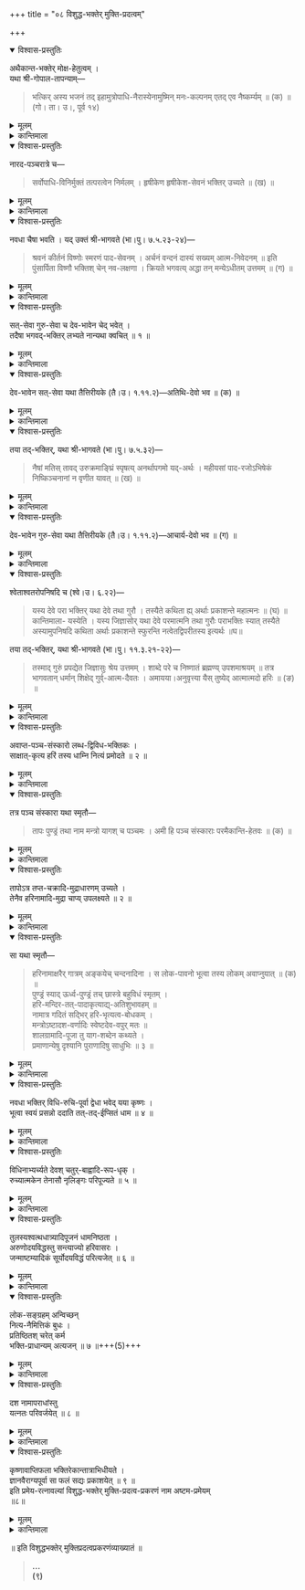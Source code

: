 +++
title = "०८ विशुद्ध-भक्तेर् मुक्ति-प्रदत्वम्"

+++

<details open><summary>विश्वास-प्रस्तुतिः</summary>

अथैकान्त-भक्तेर् मोक्ष-हेतुत्वम् ।  
यथा श्री-गोपाल-तापन्याम्—

> भत्किर् अस्य भजनं तद् इहामुत्रोपाधि-नैरास्येनामुष्मिन् मनः-कल्पनम् एतद् एव नैष्कर्म्यम् ॥ (क) ॥ (गो। ता। उ।, पूर्व १४) 
</details>

<details><summary>मूलम्</summary>

अथैकान्त-भक्तेर् मोक्ष-हेतुत्वम् ।  
यथा श्री-गोपाल-तापन्याम्—

> भत्किर् अस्य भजनं तद् इहामुत्रोपाधि-नैरास्येनामुष्मिन् मनः-कल्पनम् एतद् एव नैष्कर्म्यम् ॥ (क) ॥ (गो। ता। उ।, पूर्व १४) 
</details>
 

<details><summary>कान्तिमाला</summary>

निष्काम भक्तेर्मुक्तिकरत्वं वक्तुमाह अथेति । भक्तिरस्येति । अस्य श्रीकृष्णस्य आनुकूल्येन श्रवणादिका भक्तिर् भजनं । तथा अमुष्मिन् कृष्णे मनःकल्पनं चित्तानुरञ्जनञ्च । मनः कल्प्यते अनुरञ्जते अर्प्यतेऽनेन इति निरुक्तेः । तादृश श्रवणादिहेतुको भावस्तदित्यर्थः । उत्तमात्वसिद्धये तदिहेति । इहलोके परलोके चोपाधि नैरास्येन कृष्णान्यफलाभिलाष राहित्येन तन्मात्रस्पृहया जायमानम् इत्यर्थः । एतदेव नैष्कर्म्यं आनुसङ्गेन मोक्षकरमित्यर्थः ॥क॥
</details>

<details open><summary>विश्वास-प्रस्तुतिः</summary>

नारद-पञ्चरात्रे च—
> सर्वोपाधि-विनिर्मुक्तं तत्परत्वेन निर्मलम् ।
> हृषीकेण हृषीकेश-सेवनं भक्तिर् उच्यते ॥ (ख) ॥
</details>

<details><summary>मूलम्</summary>

नारद-पञ्चरात्रे च—
> सर्वोपाधि-विनिर्मुक्तं तत्परत्वेन निर्मलम् ।
> हृषीकेण हृषीकेश-सेवनं भक्तिर् उच्यते ॥ (ख) ॥
</details>

<details><summary>कान्तिमाला</summary>

सर्वोपाधीति । सर्वे रुपाधिभिः कृष्णान्याभिलाषैर् विनिर्मुक्तं, निर्मलं कर्माद्यनाविलं तत्परत्वेनानुकूल्येन विशिष्टं । हृषीकेण श्रोतादिना हृषीकेशस्य सेवनं कायिकं वाचिकं मानसिकं च परिशीलनं भक्तिरित्यर्थः । अत्र उत्तमात्वं स्फुटम् ॥ख॥
</details>

<details open><summary>विश्वास-प्रस्तुतिः</summary>

नवधा चैषा भवति । यद् उक्तं श्री-भागवते (भा।पु। ७.५.२३-२४)—
> श्रवनं कीर्तनं विष्णोः स्मरणं पाद-सेवनम् ।
> अर्चनं वन्दनं दास्यं सख्यम् आत्म-निवेदनम् ॥
> इति पुंसार्पिता विष्णौ भक्तिश् चेन् नव-लक्षणा ।
> क्रियते भगवत्य् अद्धा तन् मन्येऽधीतम् उत्तमम् ॥ (ग) ॥
</details>

<details><summary>मूलम्</summary>

नवधा चैषा भवति । यद् उक्तं श्री-भागवते (भा।पु। ७.५.२३-२४)—
> श्रवनं कीर्तनं विष्णोः स्मरणं पाद-सेवनम् ।
> अर्चनं वन्दनं दास्यं सख्यम् आत्म-निवेदनम् ॥
> इति पुंसार्पिता विष्णौ भक्तिश् चेन् नव-लक्षणा ।
> क्रियते भगवत्य् अद्धा तन् मन्येऽधीतम् उत्तमम् ॥ (ग) ॥
</details>

<details><summary>कान्तिमाला</summary>

तद्भेदानाह श्रवणमिति । एषा नवलक्षणा भक्तिर् अर्पितैव पुसां क्रियते नतु कृत्वा अर्पिता । तत्रापि अद्धा साक्षादेव नतु फलान्तरेच्छाव्यवधानेन क्रियते चेदुत्तममधीतमुत्तमाभक्तिर् इत्यहं मन्ये ॥ग॥
</details>

<details open><summary>विश्वास-प्रस्तुतिः</summary>

सत्-सेवा गुरु-सेवा च देव-भावेन चेद् भवेत् ।  
तदैषा भगवद्-भक्तिर् लभ्यते नान्यथा क्वचित् ॥ १ ॥
</details>

<details><summary>मूलम्</summary>

सत्-सेवा गुरु-सेवा च देव-भावेन चेद् भवेत् ।  
तदैषा भगवद्-भक्तिर् लभ्यते नान्यथा क्वचित् ॥ १ ॥
</details>

<details><summary>कान्तिमाला</summary>

भक्तिलाभस्य हेतुमाह सत् सेवेति ॥१॥
</details>

<details open><summary>विश्वास-प्रस्तुतिः</summary>

देव-भावेन सत्-सेवा यथा तैत्तिरीयके (तै।उ। १.११.२)—अतिथि-देवो भव ॥ (क) ॥
</details>

<details><summary>मूलम्</summary>

देव-भावेन सत्-सेवा यथा तैत्तिरीयके (तै।उ। १.११.२)—अतिथि-देवो भव ॥ (क) ॥
</details>

<details><summary>कान्तिमाला</summary>

देवभावेनेति । अतिथिरनिकेतनो हरिभक्तो देवो हरिवत् पूज्यो यस्य स त्वमीदृशो भव इति शिक्षा ॥क॥
</details>

<details open><summary>विश्वास-प्रस्तुतिः</summary>

तया तद्-भक्तिर्, यथा श्री-भागवते (भा।पु। ७.५.३२)—
> नैषां मतिस् तावद् उरुक्रमाङ्घ्रिं
> स्पृषत्य् अनर्थापगमो यद्-अर्थः ।
> महीयसां पाद-रजोऽभिषेकं
> निष्किञ्चनानां न वृणीत यावत् ॥ (ख) ॥
</details>

<details><summary>मूलम्</summary>

तया तद्-भक्तिर्, यथा श्री-भागवते (भा।पु। ७.५.३२)—
> नैषां मतिस् तावद् उरुक्रमाङ्घ्रिं
> स्पृषत्य् अनर्थापगमो यद्-अर्थः ।
> महीयसां पाद-रजोऽभिषेकं
> निष्किञ्चनानां न वृणीत यावत् ॥ (ख) ॥
</details>

<details><summary>कान्तिमाला</summary>

नैषामिति प्रह्लाद वाक्यं एषां बहिर्दृष्टीनां मतिस्तावदुरुक्रमाङ्घ्रिं न स्पृशति । यस्य मति कृतस्य तदङ्घ्रिस्पर्शस्य अर्थः । फलं अनर्थापगमः संसृतिविनाशो भवति । तावत् कियदित्यत्राह महीयसामिति । निष्किञ्चनानां कृष्णैकधनानां महीयसां साधूनां अङ्घ्रिरजोऽभिषेकं यावन्न वृणीत परिनिष्टया यावत् तन्नसेवेत इत्यर्थः ॥ख॥
</details>

<details open><summary>विश्वास-प्रस्तुतिः</summary>

देव-भावेन गुरु-सेवा यथा तैत्तिरीयके (तै।उ। १.११.२)—आचार्य-देवो भव ॥ (ग) ॥
</details>

<details><summary>मूलम्</summary>

देव-भावेन गुरु-सेवा यथा तैत्तिरीयके (तै।उ। १.११.२)—आचार्य-देवो भव ॥ (ग) ॥
</details>

<details><summary>कान्तिमाला</summary>

आचार्यो मन्त्रोपदेष्टा सदेवो हरिवत् पूज्यो यस्य स त्वमीदृशो भव इति शिक्षा ॥ग॥
</details>

<details open><summary>विश्वास-प्रस्तुतिः</summary>

श्वेताश्वतरोपनिषदि च (श्वे।उ। ६.२२)—
> यस्य देवे परा भक्तिर् यथा देवे तथा गुरौ ।
> तस्यैते कथिता ह्य् अर्थाः प्रकाशन्ते महात्मनः ॥ (घ) ॥
कान्तिमाला- यस्येति । यस्य जिज्ञासोर् यथा देवे परमात्मनि तथा गुरौः पराभक्तिः स्यात् तस्यैते अस्यामुपनिषदि कथिता अर्थाः प्रकाशन्ते स्फुरन्ति नत्वेतद्विपरीतस्य इत्यर्थः ॥घ॥

तया तद्-भक्तिर्, यथा श्री-भागवते (भा।पु। ११.३.२१-२२)—
> तस्माद् गुरुं प्रपद्येत जिज्ञासुः श्रेय उत्तमम् ।
> शाब्दे परे च निष्णातं ब्रह्मण्य् उपशमाश्रयम् ॥
> तत्र भागवतान् धर्मान् शिक्षेद् गुर्व्-आत्म-दैवतः ।
> अमायया।अनुवृत्त्या यैस् तुष्येद् आत्मात्मदो हरिः ॥ (ङ) ॥
</details>

<details><summary>मूलम्</summary>

श्वेताश्वतरोपनिषदि च (श्वे।उ। ६.२२)—
> यस्य देवे परा भक्तिर् यथा देवे तथा गुरौ ।
> तस्यैते कथिता ह्य् अर्थाः प्रकाशन्ते महात्मनः ॥ (घ) ॥
कान्तिमाला- यस्येति । यस्य जिज्ञासोर् यथा देवे परमात्मनि तथा गुरौः पराभक्तिः स्यात् तस्यैते अस्यामुपनिषदि कथिता अर्थाः प्रकाशन्ते स्फुरन्ति नत्वेतद्विपरीतस्य इत्यर्थः ॥घ॥

तया तद्-भक्तिर्, यथा श्री-भागवते (भा।पु। ११.३.२१-२२)—
> तस्माद् गुरुं प्रपद्येत जिज्ञासुः श्रेय उत्तमम् ।
> शाब्दे परे च निष्णातं ब्रह्मण्य् उपशमाश्रयम् ॥
> तत्र भागवतान् धर्मान् शिक्षेद् गुर्व्-आत्म-दैवतः ।
> अमायया।अनुवृत्त्या यैस् तुष्येद् आत्मात्मदो हरिः ॥ (ङ) ॥
</details>

<details><summary>कान्तिमाला</summary>

तस्मादिति । उत्तमं श्रेयो जिज्ञासुर् जनो गुरुं प्रपद्येत ॥ कीदृशं, शाब्दे ब्रह्मणि वेदे, परे ब्रह्मणि श्रीकृष्णे च निष्णातम् । तत्र गुरोरन्तिके स्थितोऽमायया निष्कपटया अनुवृत्त्या सेवया भागवतान् धर्मान् शिक्षेत् । स्फुटार्थमन्यत् ॥ङ॥
</details>

<details open><summary>विश्वास-प्रस्तुतिः</summary>

अवाप्त-पञ्च-संस्कारो लब्ध-द्विविध-भक्तिकः ।  
साक्षात्-कृत्य हरिं तस्य धाम्नि नित्यं प्रमोदते ॥ २ ॥
</details>

<details><summary>मूलम्</summary>

अवाप्त-पञ्च-संस्कारो लब्ध-द्विविध-भक्तिकः ।  
साक्षात्-कृत्य हरिं तस्य धाम्नि नित्यं प्रमोदते ॥ २ ॥
</details>

<details><summary>कान्तिमाला</summary>

अन्यान् शक्तिभेदान् प्रपञ्चयितुमाह अवाप्तेति । लब्धा विधिरुचिपूर्वतया द्विविधा भक्तिर्येन सः । नन्वेकस्य भक्तिद्वयलाभो विरुद्ध इतिचेत् सत्यं यस्य यादृशदेशिकसङ्ग स्तस्य तादृश भक्तिलाभः । इति न विरोधः ॥२॥ 
</details>

<details open><summary>विश्वास-प्रस्तुतिः</summary>

तत्र पञ्च संस्कारा यथा स्मृतौ—
> तापः पुण्ड्रं तथा नाम मन्त्रो यागश् च पञ्चमः ।
> अमी हि पञ्च संस्काराः परमैकान्ति-हेतवः ॥ (क) ॥
</details>

<details><summary>मूलम्</summary>

तत्र पञ्च संस्कारा यथा स्मृतौ—
> तापः पुण्ड्रं तथा नाम मन्त्रो यागश् च पञ्चमः ।
> अमी हि पञ्च संस्काराः परमैकान्ति-हेतवः ॥ (क) ॥
</details>

<details><summary>कान्तिमाला</summary>

ताप इति पाद्मोत्तरखण्डे । अमी तापादयः संस्काराः पञ्च ॥क॥
</details>

<details open><summary>विश्वास-प्रस्तुतिः</summary>

तापोऽत्र तप्त-चक्रादि-मुद्राधारणम् उच्यते ।  
तेनैव हरिनामादि-मुद्रा चाप्य् उपलक्ष्यते ॥ २ ॥
</details>

<details><summary>मूलम्</summary>

तापोऽत्र तप्त-चक्रादि-मुद्राधारणम् उच्यते ।  
तेनैव हरिनामादि-मुद्रा चाप्य् उपलक्ष्यते ॥ २ ॥
</details>

<details><summary>कान्तिमाला</summary>

तापादीन् व्याचष्टे । तेनैवेति । तप्त चक्रादिधारणेनैव इत्यर्थः ॥ तप्तचक्रादिधृतिं कलिमलिन मनसां दुष्करां मन्वानः पतितानुदिदधीर्षुर् भगवान् श्रीकृष्णचैतन्यश् चन्दनादिना श्रीभगवन्नाममुद्राधृतिं प्राचापि स्वीकृतामुपादिक्षत् ॥ साच पञ्चसंस्कारवाक्ये तप्त चक्रादिधारणेनोपलक्षितां इति भावः ॥२॥
</details>

<details open><summary>विश्वास-प्रस्तुतिः</summary>

सा यथा स्मृतौ—
> हरिनामाक्षरैर् गात्रम् अङ्कयेच् चन्दनादिना ।
> स लोक-पावनो भूत्वा तस्य लोकम् अवाप्नुयात् ॥ (क) ॥  
पुण्ड्रं स्याद् ऊर्ध्व-पुण्ड्रं तच् छास्त्रे बहुविधं स्मृतम् ।  
हरि-मन्दिर-तत्-पादाकृत्याद्य्-अतिशुभावहम् ॥  
नामात्र गदितं सद्भिर् हरि-भृत्यत्व-बोधकम् ।  
मन्त्रोऽष्टादश-वर्णादिः स्वेष्टदेव-वपुर् मतः ॥  
शालग्रामादि-पूजा तु याग-शब्देन कथ्यते ।  
प्रमाणान्येषु दृश्यानि पुराणादिषु साधुभिः ॥ ३ ॥
</details>

<details><summary>मूलम्</summary>

सा यथा स्मृतौ—
> हरिनामाक्षरैर् गात्रम् अङ्कयेच् चन्दनादिना ।
> स लोक-पावनो भूत्वा तस्य लोकम् अवाप्नुयात् ॥ (क) ॥  
पुण्ड्रं स्याद् ऊर्ध्व-पुण्ड्रं तच् छास्त्रे बहुविधं स्मृतम् ।  
हरि-मन्दिर-तत्-पादाकृत्याद्य्-अतिशुभावहम् ॥  
नामात्र गदितं सद्भिर् हरि-भृत्यत्व-बोधकम् ।  
मन्त्रोऽष्टादश-वर्णादिः स्वेष्टदेव-वपुर् मतः ॥  
शालग्रामादि-पूजा तु याग-शब्देन कथ्यते ।  
प्रमाणान्येषु दृश्यानि पुराणादिषु साधुभिः ॥ ३ ॥
</details>

<details><summary>कान्तिमाला</summary>

पुण्ड्रमिति हरिमन्दिरादितिलकं । तिलकं तमाल पत्रं चित्रक मुक्तं विशेषकं पुण्ड्रं इति हलायुधः । स्फुटार्थमन्यत् ॥३॥
</details>

<details open><summary>विश्वास-प्रस्तुतिः</summary>

नवधा भक्तिर् विधि-रुचि-पूर्वा द्वेधा भवेद् यया कृष्णः ।  
भूत्वा स्वयं प्रसन्नो ददाति तत्-तद्-ईप्सितं धाम ॥ ४ ॥
</details>

<details><summary>मूलम्</summary>

नवधा भक्तिर् विधि-रुचि-पूर्वा द्वेधा भवेद् यया कृष्णः ।  
भूत्वा स्वयं प्रसन्नो ददाति तत्-तद्-ईप्सितं धाम ॥ ४ ॥
</details>

<details><summary>कान्तिमाला</summary>

पूर्वत्र उद्दिष्टं भक्ति द्वैविध्यं स्फुटयति नवधेति । विधिपूर्वा वैधी, रुचिपूर्वा तु रागानुगा, इति हरिभक्तिरसामृतेऽस्य विस्तरः । स्फुटार्थमन्यत् ॥४॥
</details>

<details open><summary>विश्वास-प्रस्तुतिः</summary>

विधिनाभ्यर्च्यते देवश् चतुर्-बाह्वादि-रूप-धृक् ।  
रुच्यात्मकेन तेनासौ नृलिङ्गः परिपूज्यते ॥ ५ ॥
</details>

<details><summary>मूलम्</summary>

विधिनाभ्यर्च्यते देवश् चतुर्-बाह्वादि-रूप-धृक् ।  
रुच्यात्मकेन तेनासौ नृलिङ्गः परिपूज्यते ॥ ५ ॥
</details>

<details><summary>कान्तिमाला</summary>

भक्ति भेदस्य भजनीय भेदमाह विधिनेति । चतुरिति, परमव्योमाधिपतिर्वासुदेवः । चतुर्बाहुर् अनिरुद्धश्च श्वेतद्वीपपतिः । आदिना अष्टभुजो दशभुजश्चेति । चतुर्भुजः श्यामलाङ्गः श्रीभूलीलाभिरन्वितः विमलैर् भुषणैर् नित्यैर्भूषितो नित्य विग्रहैः ॥ पञ्चायुधैः सेव्यमानः शङ्खचक्रधरो हरिः ॥ इति ॥ पीनायताष्टभुजमण्डलमध्यलक्ष्म्या स्पर्द्धच्छ्रिया परिवृतो वनमालयाद्य ॥ इति ॥ दशबाहुर्महातेजा देवतारिनिसूदनः । श्रीवत्साङ्को हृषीकेशः सर्वदैवतपूजितः ॥ इति च स्मृतेः ॥ नृलिङ्गो यशोदा स्तनन्धयश्च ॥ इति वेदान्त स्यमन्तके अन्य विस्तारः ॥५॥
</details>

<details open><summary>विश्वास-प्रस्तुतिः</summary>

तुलस्यश्वत्थधात्र्यादिपूजनं धामनिष्ठता ।  
अरुणोदयविद्धस्तु सन्त्याज्यो हरिवासरः ।  
जन्माष्टम्यादिकं सूर्योदयविद्धं परित्यजेत् ॥ ६ ॥
</details>

<details><summary>मूलम्</summary>

तुलस्यश्वत्थधात्र्यादिपूजनं धामनिष्ठता ।  
अरुणोदयविद्धस्तु सन्त्याज्यो हरिवासरः ।  
जन्माष्टम्यादिकं सूर्योदयविद्धं परित्यजेत् ॥ ६ ॥
</details>

<details><summary>कान्तिमाला</summary>

तुलस्यश्वत्थेति । धामनिष्ठता निष्ठया श्रीमथुरादि धाम निवासः । सामर्थ्य सत्येतच्छरीरेण, तदभावे भावनया, इति बोध्यं ॥ अरुणोदयेत्यादि, हरिभक्तिविलासे अस्य विस्तारः ॥६॥
</details>

<details open><summary>विश्वास-प्रस्तुतिः</summary>

लोक-सङ्ग्रहम् अन्विच्छन्  
नित्य-नैमित्तिकं बुधः ।  
प्रतिष्ठितश् चरेत् कर्म  
भक्ति-प्राधान्यम् अत्यजन् ॥ ७ ॥+++(5)+++
</details>

<details><summary>मूलम्</summary>

लोकसङ्ग्रहमन्विच्छन्नित्यनैमित्तिकं बुधः ।  
प्रतिष्ठितश्चरेत् कर्म भक्तिप्राधान्यमत्यजन् ॥ ७ ॥
</details>

<details><summary>कान्तिमाला</summary>

आश्रमस्थः **प्रतिष्ठितो**  
लब्ध-महद्-आसनश् चेत्  
तानि लोक सङ्ग्रहाय । कुर्यात् गौणकाले, भक्तिं तु तात्पर्येण अनुतिष्ठेत् । इति सुसूक्ष्मे भाष्ये, श्रीगीताभूषणे, च विस्तृतं । भक्ति सन्दर्भेऽपि एवमेव विस्तृतं द्रष्टव्यं ॥७॥
</details>

<details open><summary>विश्वास-प्रस्तुतिः</summary>

दश नामापराधांस्तु  
यत्नतः परिवर्जयेत् ॥ ८ ॥
</details>

<details><summary>मूलम्</summary>

दश नामापराधांस्तु यत्नतः परिवर्जयेत् ॥ ८ ॥
</details>

<details><summary>कान्तिमाला</summary>

यानादिकृतहरिमन्दिरगमनादयः सेवापराधा वाराहादौ कथिताः । ते तु सन्तत सेवया मार्जनीयाः स्युर् इति ते वर्जनीया एव । ये च नामापराधा दश, पाद्मे दर्शिताः । तेषां तु सन्ततनामावृत्त्या विमार्जनं स्यात् तादृशानामावृत्तेश्च दुःशक्यत्वात् ते दश यत्नात् परिवर्जनीयाः इत्याह दश इति । (९) ते च, सतां निन्दा । (२) श्रीविष्णोः सकाशात् शिवनामादेः स्वातन्त्र्यमननं । (३) गुर्वज्ञा । (४) श्रुति तदनुयायिशास्त्रनिन्दा । (५) हरिनाम महिम्नि अर्थवादमात्रमेतदिति मननं । (६) तत्र प्रकारान्तरेणार्थ कल्पनं । (७) नामबलेन पापे प्रवृत्तिः । (८) अन्य शुभक्रियाभिर्नाम्नां साम्यमननं । (९) अश्रद्दधाने विमुखे च नामोपदेशः । (१०) श्रुतेऽपि नाम्नां माहात्म्ये तत्राप्रीतिः ॥ इति ते चैते सनत्कुमारेण नारदं प्रति उपदिष्टा बोध्याः ॥८॥
</details>

<details open><summary>विश्वास-प्रस्तुतिः</summary>

कृष्णावाप्तिफला भक्तिरेकान्तात्राभिधीयते ।  
ज्ञानवैराग्यपूर्वा सा फलं सद्यः प्रकाशयेत् ॥ ९ ॥  
इति प्रमेय-रत्नावल्यां विशुद्ध-भक्तेर् मुक्ति-प्रदत्व-प्रकरणं नाम अष्टम-प्रमेयम्  
॥८॥
</details>

<details><summary>मूलम्</summary>

कृष्णावाप्तिफला भक्तिरेकान्तात्राभिधीयते ।  
ज्ञानवैराग्यपूर्वा सा फलं सद्यः प्रकाशयेत् ॥ ९ ॥  
इति प्रमेय-रत्नावल्यां विशुद्ध-भक्तेर् मुक्ति-प्रदत्व-प्रकरणं नाम अष्टम-प्रमेयम्  
॥८॥
</details>

<details><summary>कान्तिमाला</summary>

उपसंहरति कृष्णेति एकान्तेति । तदन्य फलतायां तु अनेकान्तता इत्यर्थः । सा चेत् ज्ञानादि पूर्वा स्यात्, तदा कृष्णावाप्ति लक्षणं फलं सद्यस्त्वरया प्रकाशयेत्, अन्यथा तु विलम्बेन । तच्छ्रद्दधाना मुनयो ज्ञानवैराग्य युक्तया । पश्यन्त्यात्मनि चात्मानं भक्त्या श्रुतगृहीतया इत्यादि, स्मृतेः ॥ ज्ञानं शास्त्रीयं ॥९॥
</details>

॥ इति विशुद्धभक्तेर् मुक्तिप्रदत्वप्रकरणंव्याख्यातं ॥
> **…  
(९)**

